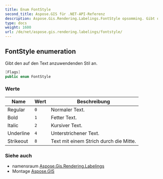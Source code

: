 ```yaml
---
title: Enum FontStyle
second_title: Aspose.GIS für .NET-API-Referenz
description: Aspose.Gis.Rendering.Labelings.FontStyle opsomming. Gibt den auf den Text anzuwendenden Stil an.
type: docs
weight: 1600
url: /de/net/aspose.gis.rendering.labelings/fontstyle/
---
```

## FontStyle enumeration

Gibt den auf den Text anzuwendenden Stil an.

```csharp
[Flags]
public enum FontStyle
```

### Werte

| Name | Wert | Beschreibung |
| --- | --- | --- |
| Regular | `0` | Normaler Text. |
| Bold | `1` | Fetter Text. |
| Italic | `2` | Kursiver Text. |
| Underline | `4` | Unterstrichener Text. |
| Strikeout | `8` | Text mit einem Strich durch die Mitte. |

### Siehe auch

* namensraum [Aspose.Gis.Rendering.Labelings](../../aspose.gis.rendering.labelings/)
* Montage [Aspose.GIS](../../)


